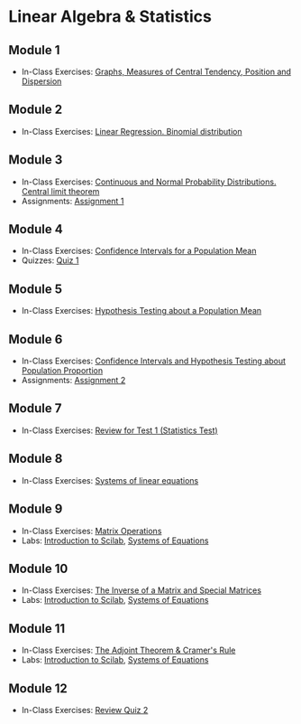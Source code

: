# Linear Algebra & Statistics

## Module 1

- In-Class Exercises: [Graphs, Measures of Central Tendency, Position and Dispersion](module01)

## Module 2

- In-Class Exercises: [Linear Regression. Binomial distribution](module02)

## Module 3

- In-Class Exercises: [Continuous and Normal Probability Distributions. Central limit theorem](module03)
- Assignments: [Assignment 1](assignment1)

## Module 4

- In-Class Exercises: [Confidence Intervals for a Population Mean](module04)
- Quizzes: [Quiz 1](quiz1)

## Module 5

- In-Class Exercises: [Hypothesis Testing about a Population Mean](module05)

## Module 6

- In-Class Exercises: [Confidence Intervals and Hypothesis Testing about Population Proportion](module06)
- Assignments: [Assignment 2](assignment2)

## Module 7

- In-Class Exercises: [Review for Test 1 (Statistics Test)](module07)

## Module 8

- In-Class Exercises: [Systems of linear equations](module08)

## Module 9

- In-Class Exercises: [Matrix Operations](module09)
- Labs: [Introduction to Scilab](lab1), [Systems of Equations](lab2)

## Module 10

- In-Class Exercises: [The Inverse of a Matrix and Special Matrices](module10)
- Labs: [Introduction to Scilab](lab1), [Systems of Equations](lab2)

## Module 11

- In-Class Exercises: [The Adjoint Theorem & Cramer's Rule](module11)
- Labs: [Introduction to Scilab](lab1), [Systems of Equations](lab2)

## Module 12

- In-Class Exercises: [Review Quiz 2](module12)
